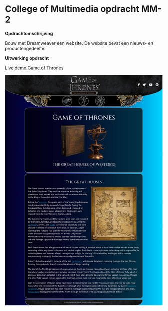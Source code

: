 # College of Multimedia opdracht MM-2

__Opdrachtomschrijving__

Bouw met Dreamweaver een website. De website bevat een nieuws- en productengedeelte.

__Uitwerking opdracht__

[Live demo Game of Thrones](https://cmm-web-design-module-1-mm-2.netlify.app)

![](./assets/The-Great-Houses-of-Westeros-Main-index.jpg)
